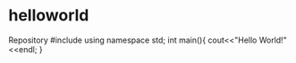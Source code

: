# helloworld
Repository
#include <iostream>
  using namespace std;
  int main(){
  cout<<"Hello World!"<<endl;
}
